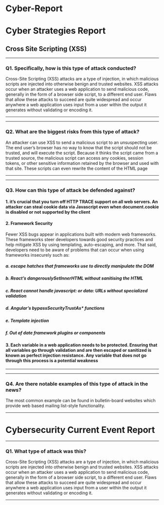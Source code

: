 # Cyber-Report
# Cyber Strategies Report


   ## Cross Site Scripting (XSS)



***
### Q1. Specifically, how is this type of attack conducted?

Cross-Site Scripting (XSS) attacks are a type of injection, in which malicious scripts are injected into otherwise benign and trusted websites. XSS attacks occur when an attacker uses a web application to send malicious code, generally in the form of a browser side script, to a different end user. Flaws that allow these attacks to succeed are quite widespread and occur anywhere a web application uses input from a user within the output it generates without validating or encoding it.

***

***
### Q2. What are the biggest risks from this type of attack?

An attacker can use XSS to send a malicious script to an unsuspecting user. The end user’s browser has no way to know that the script should not be trusted, and will execute the script. Because it thinks the script came from a trusted source, the malicious script can access any cookies, session tokens, or other sensitive information retained by the browser and used with that site. These scripts can even rewrite the content of the HTML page
***
***
### Q3. How can this type of attack be defended against?
#### 1. it’s crucial that you turn off HTTP TRACE support on all web servers. An attacker can steal cookie data via Javascript even when document.cookie is disabled or not supported by the client

#### 2. Framework Security
Fewer XSS bugs appear in applications built with modern web frameworks. These frameworks steer developers towards good security practices and help mitigate XSS by using templating, auto-escaping, and more. That said, developers need to be aware of problems that can occur when using frameworks insecurely such as:

##### a. escape hatches that frameworks use to directly manipulate the DOM

##### b. React’s dangerouslySetInnerHTML without sanitising the HTML

##### c. React cannot handle javascript: or data: URLs without specialized validation

##### d. Angular’s bypassSecurityTrustAs* functions

##### e. Template injection

##### f. Out of date framework plugins or components

#### 3. Each variable in a web application needs to be protected. Ensuring that all variables go through validation and are then escaped or sanitized is known as perfect injection resistance. Any variable that does not go through this process is a potential weakness


***

***
### Q4. Are there notable examples of this type of attack in the news?

The most common example can be found in bulletin-board websites which provide web based mailing list-style functionality.

***
# Cybersecurity Current Event Report

***
### Q1. What type of attack was this?

Cross-Site Scripting (XSS) attacks are a type of injection, in which malicious scripts are injected into otherwise benign and trusted websites. XSS attacks occur when an attacker uses a web application to send malicious code, generally in the form of a browser side script, to a different end user. Flaws that allow these attacks to succeed are quite widespread and occur anywhere a web application uses input from a user within the output it generates without validating or encoding it.

*** 
